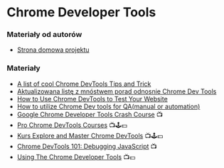 # Chrome Developer Tools

### Materiały od autorów

* [Strona domowa projektu](https://developers.google.com/web/tools/chrome-devtools/)

### Materiały

* [A list of cool Chrome DevTools Tips and Trick](https://flaviocopes.com/chrome-devtools-tips/)
* [Aktualizowana listę z mnóstwem porad odnosnie Chrome Dev Tools](https://umaar.com/dev-tips/)
* [How to Use Chrome DevTools to Test Your Website](https://www.a2hosting.com/blog/chrome-devtools/)
* [How to utilize Chrome Dev tools for QA\(manual or automation\)](https://sqa.stackexchange.com/questions/33139/how-to-utilize-chrome-dev-tools-for-qamanual-or-automation)
* [Google Chrome Developer Tools Crash Course](https://www.youtube.com/watch?v=x4q86IjJFag) 📺
* [Pro Chrome DevTools Courses](https://egghead.io/browse/tools/chrome-devtools) 📺🕹️💵
* [Kurs Explore and Master Chrome DevTools](http://discover-devtools.codeschool.com/) 📺🕹️💵
* [Chrome DevTools 101: Debugging JavaScript](https://www.youtube.com/watch?v=H0XScE08hy8) 📺  
* [Using The Chrome Developer Tools](https://www.pluralsight.com/courses/chrome-developer-tools) 📺💵 




